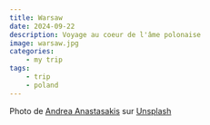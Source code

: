 ```yaml
---
title: Warsaw
date: 2024-09-22
description: Voyage au coeur de l'âme polonaise 
image: warsaw.jpg
categories:
    - my trip
tags: 
    - trip
    - poland
---
```



Photo de <a href="https://unsplash.com/fr/@destinationeu?utm_content=creditCopyText&utm_medium=referral&utm_source=unsplash">Andrea Anastasakis</a> sur <a href="https://unsplash.com/fr/photos/statue-dune-personne-devant-des-batiments-bruns-GZmxOByPubM?utm_content=creditCopyText&utm_medium=referral&utm_source=unsplash">Unsplash</a>